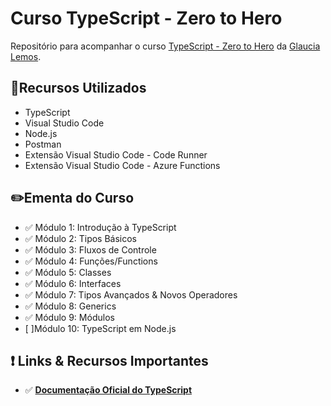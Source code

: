 # **Curso TypeScript - Zero to Hero**

Repositório para acompanhar o curso [TypeScript - Zero to Hero](https://www.youtube.com/watch?v=SkXMjanTPbQ&list=PLb2HQ45KP0Wsk-p_0c6ImqBAEFEY-LU9H&index=10) da [Glaucia Lemos](https://www.linkedin.com/in/glaucialemos/).

## 🚀**Recursos Utilizados**

- TypeScript
- Visual Studio Code
- Node.js
- Postman
- Extensão Visual Studio Code - Code Runner
- Extensão Visual Studio Code - Azure Functions

## ✏️**Ementa do Curso**

- ✅ Módulo 1: Introdução à TypeScript
- ✅ Módulo 2: Tipos Básicos
- ✅ Módulo 3: Fluxos de Controle
- ✅ Módulo 4: Funções/Functions
- ✅ Módulo 5: Classes
- ✅ Módulo 6: Interfaces
- ✅ Módulo 7: Tipos Avançados & Novos Operadores
- ✅ Módulo 8: Generics
- ✅ Módulo 9: Módulos
- [ ]Módulo 10: TypeScript em Node.js

## ❗️ Links & Recursos Importantes

- ✅ **[Documentação Oficial do TypeScript](http://typescriptlang.org/docs/handbook/)**

